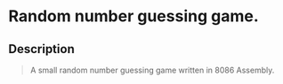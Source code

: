 # Random number guessing game.

## Description

> A small random number guessing game written in 8086 Assembly.
